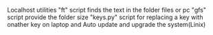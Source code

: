 Localhost utilities
"ft" script finds the text in the folder files or pc
"gfs" script provide  the folder size
"keys.py" script for replacing a key with onather key on laptop and Auto update and upgrade the system(Linix)

